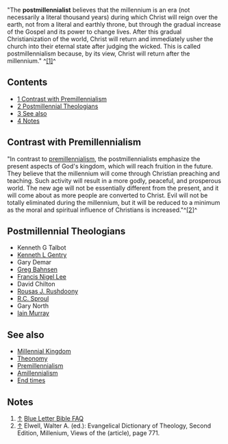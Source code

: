 "The **postmillennialist** believes that the millennium is an era
(not necessarily a literal thousand years) during which Christ will
reign over the earth, not from a literal and earthly throne, but
through the gradual increase of the Gospel and its power to change
lives. After this gradual Christianization of the world, Christ
will return and immediately usher the church into their eternal
state after judging the wicked. This is called postmillennialism
because, by its view, Christ will return after the millennium."
^[[1]](#note-0)^

## Contents

-   [1 Contrast with Premillennialism](#Contrast_with_Premillennialism)
-   [2 Postmillennial Theologians](#Postmillennial_Theologians)
-   [3 See also](#See_also)
-   [4 Notes](#Notes)

## Contrast with Premillennialism

"In contrast to
[premillennialism](Premillennialism "Premillennialism"), the
postmillennialists emphasize the present aspects of God's kingdom,
which will reach fruition in the future. They believe that the
millennium will come through Christian preaching and teaching. Such
activity will result in a more godly, peaceful, and prosperous
world. The new age will not be essentially different from the
present, and it will come about as more people are converted to
Christ. Evil will not be totally eliminated during the millennium,
but it will be reduced to a minimum as the moral and spiritual
influence of Christians is increased."^[[2]](#note-1)^

## Postmillennial Theologians

-   Kenneth G Talbot
-   [Kenneth L Gentry](Kenneth_Gentry "Kenneth Gentry")
-   Gary Demar
-   [Greg Bahnsen](Greg_Bahnsen "Greg Bahnsen")
-   [Francis Nigel Lee](Francis_Nigel_Lee "Francis Nigel Lee")
-   David Chilton
-   [Rousas J. Rushdoony](Rousas_J._Rushdoony "Rousas J. Rushdoony")
-   [R.C. Sproul](R.C._Sproul "R.C. Sproul")
-   Gary North
-   [Iain Murray](Iain_Murray "Iain Murray")


## See also

-   [Millennial Kingdom](Millennial_Kingdom "Millennial Kingdom")
-   [Theonomy](Theonomy "Theonomy")
-   [Premillennialism](Premillennialism "Premillennialism")
-   [Amillennialism](Amillennialism "Amillennialism")
-   [End times](End_times "End times")

## Notes

1.  [↑](#ref-0)
    [Blue Letter Bible FAQ](http://www.blueletterbible.org/faq/mill.html)
2.  [↑](#ref-1) Elwell, Walter A. (ed.): Evangelical Dictionary of
    Theology, Second Edition, Millenium, Views of the (article), page
    771.



